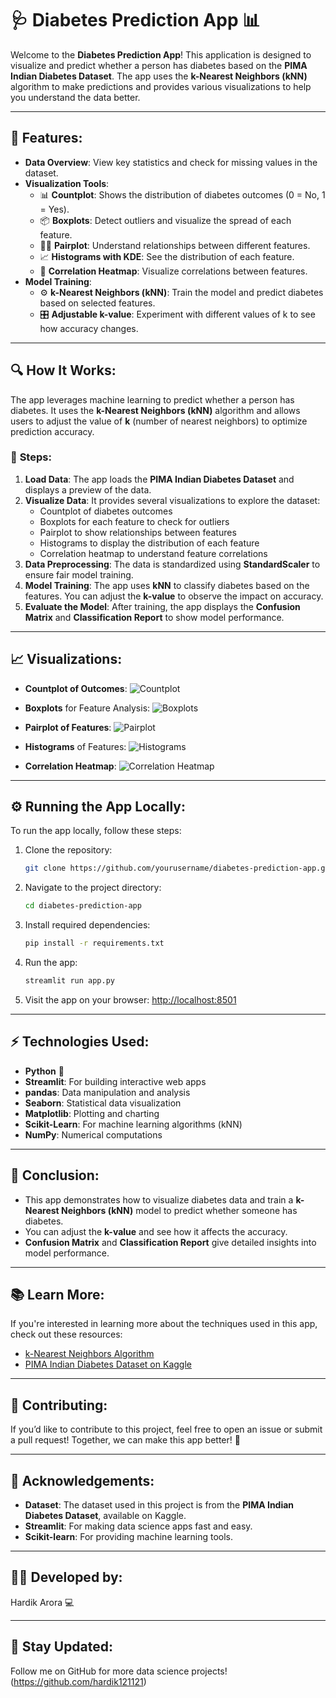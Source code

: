 # 🩺 **Diabetes Prediction App** 📊

Welcome to the **Diabetes Prediction App**! This application is designed to visualize and predict whether a person has diabetes based on the **PIMA Indian Diabetes Dataset**. The app uses the **k-Nearest Neighbors (kNN)** algorithm to make predictions and provides various visualizations to help you understand the data better. 

---

## 🌱 **Features**:
- **Data Overview**: View key statistics and check for missing values in the dataset.
- **Visualization Tools**:
  - 📊 **Countplot**: Shows the distribution of diabetes outcomes (0 = No, 1 = Yes).
  - 📦 **Boxplots**: Detect outliers and visualize the spread of each feature.
  - 👯‍♂️ **Pairplot**: Understand relationships between different features.
  - 📈 **Histograms with KDE**: See the distribution of each feature.
  - 🧠 **Correlation Heatmap**: Visualize correlations between features.
- **Model Training**:
  - ⚙️ **k-Nearest Neighbors (kNN)**: Train the model and predict diabetes based on selected features.
  - 🎛 **Adjustable k-value**: Experiment with different values of k to see how accuracy changes.

---

## 🔍 **How It Works**:
The app leverages machine learning to predict whether a person has diabetes. It uses the **k-Nearest Neighbors (kNN)** algorithm and allows users to adjust the value of **k** (number of nearest neighbors) to optimize prediction accuracy.

### 🚀 **Steps**:
1. **Load Data**: The app loads the **PIMA Indian Diabetes Dataset** and displays a preview of the data.
2. **Visualize Data**: It provides several visualizations to explore the dataset:
   - Countplot of diabetes outcomes
   - Boxplots for each feature to check for outliers
   - Pairplot to show relationships between features
   - Histograms to display the distribution of each feature
   - Correlation heatmap to understand feature correlations
3. **Data Preprocessing**: The data is standardized using **StandardScaler** to ensure fair model training.
4. **Model Training**: The app uses **kNN** to classify diabetes based on the features. You can adjust the **k-value** to observe the impact on accuracy.
5. **Evaluate the Model**: After training, the app displays the **Confusion Matrix** and **Classification Report** to show model performance.

---

## 📈 **Visualizations**:

- **Countplot of Outcomes**:
  ![Countplot](https://img.shields.io/badge/Outcome-Distribution-brightgreen)

- **Boxplots** for Feature Analysis:
  ![Boxplots](https://img.shields.io/badge/Feature-Boxplots-blue)

- **Pairplot of Features**:
  ![Pairplot](https://img.shields.io/badge/Feature-Pairplot-orange)

- **Histograms** of Features:
  ![Histograms](https://img.shields.io/badge/Feature-Histograms-purple)

- **Correlation Heatmap**:
  ![Correlation Heatmap](https://img.shields.io/badge/Correlation-Heatmap-red)

---

## ⚙️ **Running the App Locally**:

To run the app locally, follow these steps:

1. Clone the repository:
   ```bash
   git clone https://github.com/yourusername/diabetes-prediction-app.git
   ```

2. Navigate to the project directory:
   ```bash
   cd diabetes-prediction-app
   ```

3. Install required dependencies:
   ```bash
   pip install -r requirements.txt
   ```

4. Run the app:
   ```bash
   streamlit run app.py
   ```

5. Visit the app on your browser:
   [http://localhost:8501](http://localhost:8501)

---

## ⚡ **Technologies Used**:
- **Python** 🐍
- **Streamlit**: For building interactive web apps
- **pandas**: Data manipulation and analysis
- **Seaborn**: Statistical data visualization
- **Matplotlib**: Plotting and charting
- **Scikit-Learn**: For machine learning algorithms (kNN)
- **NumPy**: Numerical computations

---

## 🎯 **Conclusion**:
- This app demonstrates how to visualize diabetes data and train a **k-Nearest Neighbors (kNN)** model to predict whether someone has diabetes.
- You can adjust the **k-value** and see how it affects the accuracy.
- **Confusion Matrix** and **Classification Report** give detailed insights into model performance.

---

## 📚 **Learn More**:
If you're interested in learning more about the techniques used in this app, check out these resources:
- [k-Nearest Neighbors Algorithm](https://en.wikipedia.org/wiki/K-nearest_neighbors_algorithm)
- [PIMA Indian Diabetes Dataset on Kaggle](https://www.kaggle.com/uciml/pima-indians-diabetes-database)

---

## 🤝 **Contributing**:
If you’d like to contribute to this project, feel free to open an issue or submit a pull request! Together, we can make this app better! 🚀

---

## 🙏 **Acknowledgements**:
- **Dataset**: The dataset used in this project is from the **PIMA Indian Diabetes Dataset**, available on Kaggle.
- **Streamlit**: For making data science apps fast and easy.
- **Scikit-learn**: For providing machine learning tools.

---

## 🧑‍🔬 **Developed by**: 
Hardik Arora 💻

---

## 📢 **Stay Updated**:
Follow me on GitHub for more data science projects! 
(https://github.com/hardik121121)
```

